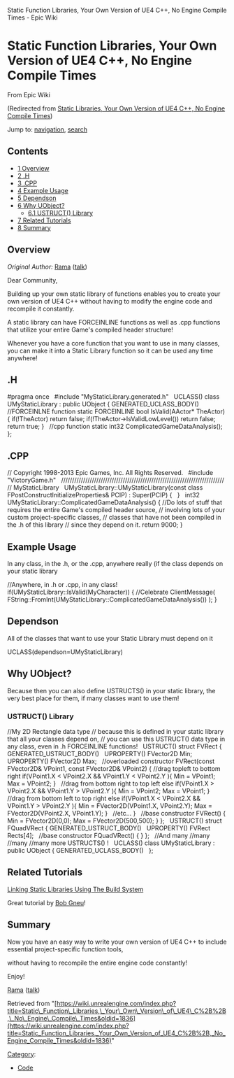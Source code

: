 Static Function Libraries, Your Own Version of UE4 C++, No Engine Compile Times - Epic Wiki               

Static Function Libraries, Your Own Version of UE4 C++, No Engine Compile Times
===============================================================================

From Epic Wiki

(Redirected from [Static Libraries, Your Own Version of UE4 C++, No Engine Compile Times](/index.php?title=Static_Libraries,_Your_Own_Version_of_UE4_C%2B%2B,_No_Engine_Compile_Times&redirect=no "Static Libraries, Your Own Version of UE4 C++, No Engine Compile Times"))

Jump to: [navigation](#mw-navigation), [search](#p-search)

Contents
--------

*   [1 Overview](#Overview)
*   [2 .H](#.H)
*   [3 .CPP](#.CPP)
*   [4 Example Usage](#Example_Usage)
*   [5 Dependson](#Dependson)
*   [6 Why UObject?](#Why_UObject.3F)
    *   [6.1 USTRUCT() Library](#USTRUCT.28.29_Library)
*   [7 Related Tutorials](#Related_Tutorials)
*   [8 Summary](#Summary)

Overview
--------

_Original Author:_ [Rama](/User:Rama "User:Rama") ([talk](/User_talk:Rama "User talk:Rama"))

Dear Community,

Building up your own static library of functions enables you to create your own version of UE4 C++ without having to modify the engine code and recompile it constantly.

A static library can have FORCEINLINE functions as well as .cpp functions that utilize your entire Game's compiled header structure!

 Whenever you have a core function that you want to use in many classes, 
 you can make it into a Static Library function 
 so it can be used any time anywhere!

.H
--

#pragma once
 
#include "MyStaticLibrary.generated.h"
 
UCLASS() 
class UMyStaticLibrary : public UObject
{
	GENERATED\_UCLASS\_BODY()
 
	//FORCEINLNE function
	static FORCEINLINE bool IsValid(AActor\* TheActor)
	{
		if(!TheActor) return false;
		if(!TheActor\-\>IsValidLowLevel()) return false;
		return true;
	}
 
	//cpp function
	static int32 ComplicatedGameDataAnalysis();
};

.CPP
----

// Copyright 1998-2013 Epic Games, Inc. All Rights Reserved.
 
#include "VictoryGame.h"
 
//////////////////////////////////////////////////////////////////////////
// MyStaticLibrary
 
UMyStaticLibrary::UMyStaticLibrary(const class FPostConstructInitializeProperties& PCIP)
	: Super(PCIP)
{
 
}
 
int32 UMyStaticLibrary::ComplicatedGameDataAnalysis()
{
	//Do lots of stuff that requires the entire Game's compiled header source,
	//  involving lots of your custom project-specific classes,
	//    classes that have not been compiled in the .h of this library 
	//    since they depend on it.
        return 9000;
}

Example Usage
-------------

In any class, in the .h, or the .cpp, anywhere really (if the class depends on your static library

//Anywhere, in .h or .cpp, in any class! 
if(UMyStaticLibrary::IsValid(MyCharacter))
{
  //Celebrate
  ClientMessage( FString::FromInt(UMyStaticLibrary::ComplicatedGameDataAnalysis()) );
}

Dependson
---------

All of the classes that want to use your Static Library must depend on it

UCLASS(dependson\=UMyStaticLibrary)

Why UObject?
------------

Because then you can also define USTRUCTS() in your static library, the very best place for them, if many classes want to use them!

### USTRUCT() Library

//My 2D Rectangle data type
//  because this is defined in your static library that all your classes depend on,
//  you can use this USTRUCT() data type in any class, even in  .h FORCEINLINE functions!
 
USTRUCT()
struct FVRect
{
	GENERATED\_USTRUCT\_BODY()
 
	UPROPERTY()
	FVector2D Min;
 
	UPROPERTY()
	FVector2D Max;
 
	//overloaded constructor
	FVRect(const FVector2D& VPoint1, const FVector2D& VPoint2)
	{
		//drag topleft to bottom right
		if(VPoint1.X < VPoint2.X &&
			VPoint1.Y < VPoint2.Y
		){
			Min 	\= VPoint1;
			Max 	\= VPoint2;
		}
 
		//drag from bottom right to top left
		else if(VPoint1.X \> VPoint2.X &&
			VPoint1.Y \> VPoint2.Y
		){
			Min 	\= VPoint2;
			Max 	\= VPoint1;
		}
 
		//drag from bottom left to top right
		else if(VPoint1.X < VPoint2.X &&
			VPoint1.Y \> VPoint2.Y
		){
			Min 	\= FVector2D(VPoint1.X, VPoint2.Y);
			Max 	\= FVector2D(VPoint2.X, VPoint1.Y);
		}
 
		//etc...
	}
 
	//base constructor
	FVRect()
	{
		Min \= FVector2D(0,0);
		Max \= FVector2D(500,500);
	}
};
 
USTRUCT()
struct FQuadVRect
{
	GENERATED\_USTRUCT\_BODY()
 
	UPROPERTY()
	FVRect Rects\[4\];
 
        //base constructor
	FQuadVRect()
	{
	}
};
 
//And many
//many
//many
//many more USTRUCTS() !
 
UCLASS() 
class UMyStaticLibrary : public UObject
{
	GENERATED\_UCLASS\_BODY()
 
};

Related Tutorials
-----------------

[Linking Static Libraries Using The Build System](/Linking_Static_Libraries_Using_The_Build_System "Linking Static Libraries Using The Build System")

Great tutorial by [Bob Gneu](/User:Bob_Gneu "User:Bob Gneu")!

Summary
-------

Now you have an easy way to write your own version of UE4 C++ to include essential project-specific function tools,

 without having to recompile the entire engine code constantly!

Enjoy!

[Rama](/User:Rama "User:Rama") ([talk](/User_talk:Rama "User talk:Rama"))

Retrieved from "[https://wiki.unrealengine.com/index.php?title=Static\_Function\_Libraries,\_Your\_Own\_Version\_of\_UE4\_C%2B%2B,\_No\_Engine\_Compile\_Times&oldid=1836](https://wiki.unrealengine.com/index.php?title=Static_Function_Libraries,_Your_Own_Version_of_UE4_C%2B%2B,_No_Engine_Compile_Times&oldid=1836)"

[Category](/Special:Categories "Special:Categories"):

*   [Code](/Category:Code "Category:Code")